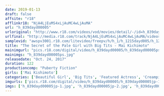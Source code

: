 ```yaml
---
date: 2019-01-13
draft: false
affsite: "r18"
afflinkr18: "NjA4LjEuMS4xLjAuMC4wLjAuMA"
url: "h_839dayd00005"
urloriginal: "http://www.r18.com/videos/vod/movies/detail/-/id=h_839dayd00005"
urlfinal: "http://media.r18.com/track/NjA4LjEuMS4xLjAuMC4wLjAuMA/videos/vod/movies/detail/-/id=h_839dayd00005"
samplevid: "awspv3001.r18.com/litevideo/freepv/h/h_1/h_1215dayd005/h_1215dayd005_dmb_w.mp4"
title: "The Secret of the Pale Girl with Big Tits - Mai Kichimoto"
mainimgurl: "pics.r18.com/digital/video/h_839dayd00005/h_839dayd00005ps.jpg"
mainimgs: "h_839dayd00005ps.jpg"
releasedate: "Oct. 24, 2017"
duration: 122
productioncomp: "Puberty Fiction"
girls: ['Mai Kishimoto']
categories: ['Beautiful Girl', 'Big Tits', 'Featured Actress', 'Creampie', 'Hi-Def']
imgurls: ['pics.r18.com/digital/video/h_839dayd00005/h_839dayd00005jp-1.jpg', 'pics.r18.com/digital/video/h_839dayd00005/h_839dayd00005jp-2.jpg', 'pics.r18.com/digital/video/h_839dayd00005/h_839dayd00005jp-3.jpg', 'pics.r18.com/digital/video/h_839dayd00005/h_839dayd00005jp-4.jpg', 'pics.r18.com/digital/video/h_839dayd00005/h_839dayd00005jp-5.jpg', 'pics.r18.com/digital/video/h_839dayd00005/h_839dayd00005jp-6.jpg', 'pics.r18.com/digital/video/h_839dayd00005/h_839dayd00005jp-7.jpg', 'pics.r18.com/digital/video/h_839dayd00005/h_839dayd00005jp-8.jpg', 'pics.r18.com/digital/video/h_839dayd00005/h_839dayd00005jp-9.jpg', 'pics.r18.com/digital/video/h_839dayd00005/h_839dayd00005jp-10.jpg', 'pics.r18.com/digital/video/h_839dayd00005/h_839dayd00005jp-11.jpg', 'pics.r18.com/digital/video/h_839dayd00005/h_839dayd00005jp-12.jpg', 'pics.r18.com/digital/video/h_839dayd00005/h_839dayd00005jp-13.jpg', 'pics.r18.com/digital/video/h_839dayd00005/h_839dayd00005jp-14.jpg', 'pics.r18.com/digital/video/h_839dayd00005/h_839dayd00005jp-15.jpg', 'pics.r18.com/digital/video/h_839dayd00005/h_839dayd00005jp-16.jpg', 'pics.r18.com/digital/video/h_839dayd00005/h_839dayd00005jp-17.jpg', 'pics.r18.com/digital/video/h_839dayd00005/h_839dayd00005jp-18.jpg', 'pics.r18.com/digital/video/h_839dayd00005/h_839dayd00005jp-19.jpg', 'pics.r18.com/digital/video/h_839dayd00005/h_839dayd00005jp-20.jpg']
imgs: ['h_839dayd00005jp-1.jpg', 'h_839dayd00005jp-2.jpg', 'h_839dayd00005jp-3.jpg', 'h_839dayd00005jp-4.jpg', 'h_839dayd00005jp-5.jpg', 'h_839dayd00005jp-6.jpg', 'h_839dayd00005jp-7.jpg', 'h_839dayd00005jp-8.jpg', 'h_839dayd00005jp-9.jpg', 'h_839dayd00005jp-10.jpg', 'h_839dayd00005jp-11.jpg', 'h_839dayd00005jp-12.jpg', 'h_839dayd00005jp-13.jpg', 'h_839dayd00005jp-14.jpg', 'h_839dayd00005jp-15.jpg', 'h_839dayd00005jp-16.jpg', 'h_839dayd00005jp-17.jpg', 'h_839dayd00005jp-18.jpg', 'h_839dayd00005jp-19.jpg', 'h_839dayd00005jp-20.jpg']
---
```

